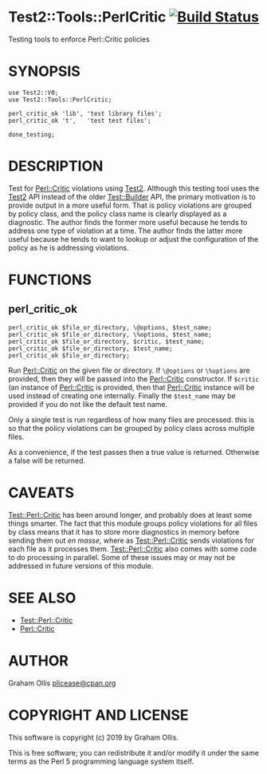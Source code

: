 # Test2::Tools::PerlCritic [![Build Status](https://secure.travis-ci.org/plicease/Test2-Tools-PerlCritic.png)](http://travis-ci.org/plicease/Test2-Tools-PerlCritic)

Testing tools to enforce Perl::Critic policies

# SYNOPSIS

    use Test2::V0;
    use Test2::Tools::PerlCritic;
    
    perl_critic_ok 'lib', 'test library files';
    perl_critic_ok 't',   'test test files';
    
    done_testing;

# DESCRIPTION

Test for [Perl::Critic](https://metacpan.org/pod/Perl::Critic) violations using [Test2](https://metacpan.org/pod/Test2).  Although this testing tool
uses the [Test2](https://metacpan.org/pod/Test2) API instead of the older [Test::Builder](https://metacpan.org/pod/Test::Builder) API, the primary
motivation is to provide output in a more useful form.  That is policy violations
are grouped by policy class, and the policy class name is clearly displayed as
a diagnostic.  The author finds the former more useful because he tends to address
one type of violation at a time.  The author finds the latter more useful because
he tends to want to lookup or adjust the configuration of the policy as he is
addressing violations.

# FUNCTIONS

## perl\_critic\_ok

    perl_critic_ok $file_or_directory, \@options, $test_name;
    perl_critic_ok $file_or_directory, \%options, $test_name;
    perl_critic_ok $file_or_directory, $critic, $test_name;
    perl_critic_ok $file_or_directory, $test_name;
    perl_critic_ok $file_or_directory;

Run [Perl::Critic](https://metacpan.org/pod/Perl::Critic) on the given file or directory.  If `\@options` or
`\%options` are provided, then they will be passed into the
[Perl::Critic](https://metacpan.org/pod/Perl::Critic) constructor.  If `$critic` (an instance of [Perl::Critic](https://metacpan.org/pod/Perl::Critic)
is provided, then that [Perl::Critic](https://metacpan.org/pod/Perl::Critic) instance will be used instead
of creating one internally.  Finally the `$test_name` may be provided
if you do not like the default test name.

Only a single test is run regardless of how many files are processed.
this is so that the policy violations can be grouped by policy class
across multiple files.

As a convenience, if the test passes then a true value is returned.
Otherwise a false will be returned.

# CAVEATS

[Test::Perl::Critic](https://metacpan.org/pod/Test::Perl::Critic) has been around longer, and probably does at least some things smarter.
The fact that this module groups policy violations for all files by class means that it has
to store more diagnostics in memory before sending them out _en masse_, where as
[Test::Perl::Critic](https://metacpan.org/pod/Test::Perl::Critic) sends violations for each file as it processes them.  [Test::Perl::Critic](https://metacpan.org/pod/Test::Perl::Critic)
also comes with some code to do processing in parallel.  Some of these issues may or may not
be addressed in future versions of this module.

# SEE ALSO

- [Test::Perl::Critic](https://metacpan.org/pod/Test::Perl::Critic)
- [Perl::Critic](https://metacpan.org/pod/Perl::Critic)

# AUTHOR

Graham Ollis <plicease@cpan.org>

# COPYRIGHT AND LICENSE

This software is copyright (c) 2019 by Graham Ollis.

This is free software; you can redistribute it and/or modify it under
the same terms as the Perl 5 programming language system itself.
